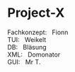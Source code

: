 Project-X
=========

Fachkonzept:&nbsp;&nbsp;&nbsp;Fionn<br/>
TUI:&nbsp;&nbsp;&nbsp;Weikelt<br/>
DB:&nbsp;&nbsp;&nbsp;Bl&auml;sung<br/>
XML:&nbsp;&nbsp;&nbsp;Domonator<br/>
GUI:&nbsp;&nbsp;&nbsp;Mr T.<br/>